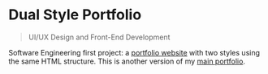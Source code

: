 # Dual Style Portfolio

> UI/UX Design and Front-End Development

Software Engineering first project: a [portfolio website](https://people.tamu.edu/~stevenm27)  with two styles using the same HTML structure. This is another version of my [main portfolio](http://stevenmao27.github.io/Portfolio).
